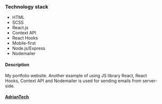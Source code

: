 ### Technology stack

-  HTML
-  SCSS
-  React.js
-  Context API
-  React Hooks
-  Mobile-first
-  Node.js/Express
-  Nodemailer

#### Description

My portfolio website. Another example of using JS library React, React Hooks, Context API and Nodemailer is used for sending emails from server-side.

#### [AdrianTech](https://adriantech.eu)

